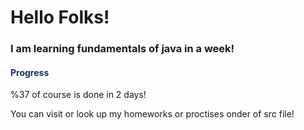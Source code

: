 <h1>Hello Folks!</h1>

<h3> I am learning fundamentals of java in a week!</h3>

<h4 style="color:#193457"> Progress </h4>
%37 of course is done in 2 days!<br>

You can visit or look up my homeworks or proctises onder of src file!


